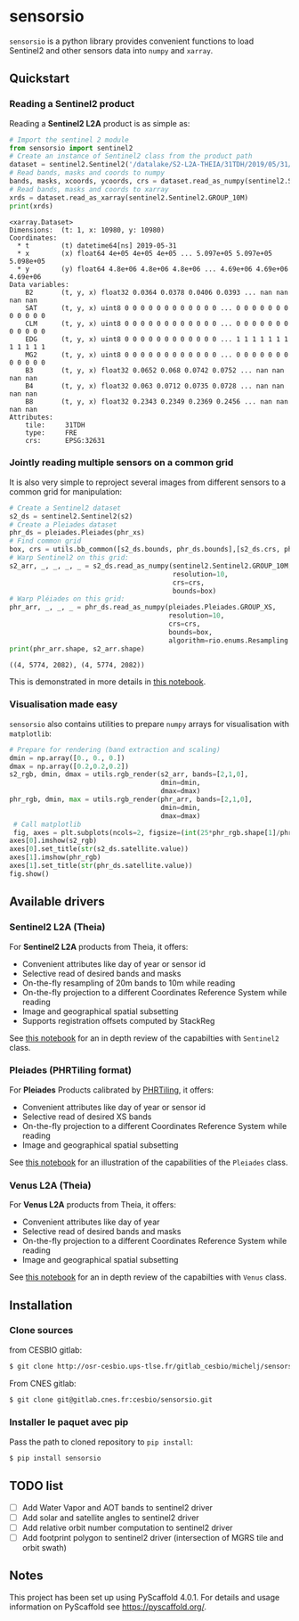# sensorsio

`sensorsio` is a python library provides convenient functions to load Sentinel2 and other sensors data into `numpy` and `xarray`.

## Quickstart

### Reading a Sentinel2 product

Reading a **Sentinel2 L2A** product is as simple as:

```python
# Import the sentinel 2 module
from sensorsio import sentinel2
# Create an instance of Sentinel2 class from the product path
dataset = sentinel2.Sentinel2('/datalake/S2-L2A-THEIA/31TDH/2019/05/31/SENTINEL2B_20190531-105916-927_L2A_T31TDH_C_V2-2/')
# Read bands, masks and coords to numpy
bands, masks, xcoords, ycoords, crs = dataset.read_as_numpy(sentinel2.Sentinel2.GROUP_10M)
# Read bands, masks and coords to xarray
xrds = dataset.read_as_xarray(sentinel2.Sentinel2.GROUP_10M)
print(xrds)
```
```
<xarray.Dataset>
Dimensions:  (t: 1, x: 10980, y: 10980)
Coordinates:
  * t        (t) datetime64[ns] 2019-05-31
  * x        (x) float64 4e+05 4e+05 4e+05 ... 5.097e+05 5.097e+05 5.098e+05
  * y        (y) float64 4.8e+06 4.8e+06 4.8e+06 ... 4.69e+06 4.69e+06 4.69e+06
Data variables:
    B2       (t, y, x) float32 0.0364 0.0378 0.0406 0.0393 ... nan nan nan nan
    SAT      (t, y, x) uint8 0 0 0 0 0 0 0 0 0 0 0 0 ... 0 0 0 0 0 0 0 0 0 0 0 0
    CLM      (t, y, x) uint8 0 0 0 0 0 0 0 0 0 0 0 0 ... 0 0 0 0 0 0 0 0 0 0 0 0
    EDG      (t, y, x) uint8 0 0 0 0 0 0 0 0 0 0 0 0 ... 1 1 1 1 1 1 1 1 1 1 1 1
    MG2      (t, y, x) uint8 0 0 0 0 0 0 0 0 0 0 0 0 ... 0 0 0 0 0 0 0 0 0 0 0 0
    B3       (t, y, x) float32 0.0652 0.068 0.0742 0.0752 ... nan nan nan nan
    B4       (t, y, x) float32 0.063 0.0712 0.0735 0.0728 ... nan nan nan nan
    B8       (t, y, x) float32 0.2343 0.2349 0.2369 0.2456 ... nan nan nan nan
Attributes:
    tile:     31TDH
    type:     FRE
    crs:      EPSG:32631
```
### Jointly reading multiple sensors on a common grid

It is also very simple to reproject several images from different sensors to a common grid for manipulation:

```python
# Create a Sentinel2 dataset
s2_ds = sentinel2.Sentinel2(s2)
# Create a Pleiades dataset
phr_ds = pleiades.Pleiades(phr_xs)
# Find common grid
box, crs = utils.bb_common([s2_ds.bounds, phr_ds.bounds],[s2_ds.crs, phr_ds.crs],snap=10)
# Warp Sentinel2 on this grid:
s2_arr, _, _, _, _ = s2_ds.read_as_numpy(sentinel2.Sentinel2.GROUP_10M,
                                         resolution=10,
                                         crs=crs,
                                         bounds=box)
# Warp Pléiades on this grid:
phr_arr, _, _, _ = phr_ds.read_as_numpy(pleiades.Pleiades.GROUP_XS,
                                        resolution=10,
                                        crs=crs,
                                        bounds=box,
                                        algorithm=rio.enums.Resampling.cubic)
print(phr_arr.shape, s2_arr.shape)
```
```
((4, 5774, 2082), (4, 5774, 2082))
```

This is demonstrated in more details in [this notebook](notebooks/joint_sensors.ipynb).

### Visualisation made easy

`sensorsio` also contains utilities to prepare `numpy` arrays for visualisation with `matplotlib`:

```python
# Prepare for rendering (band extraction and scaling)
dmin = np.array([0., 0., 0.])
dmax = np.array([0.2,0.2,0.2])
s2_rgb, dmin, dmax = utils.rgb_render(s2_arr, bands=[2,1,0], 
                                      dmin=dmin, 
                                      dmax=dmax)
phr_rgb, dmin, max = utils.rgb_render(phr_arr, bands=[2,1,0], 
                                      dmin=dmin, 
                                      dmax=dmax)
 # Call matplotlib
 fig, axes = plt.subplots(ncols=2, figsize=(int(25*phr_rgb.shape[1]/phr_rgb.shape[0]), 25))
axes[0].imshow(s2_rgb)
axes[0].set_title(str(s2_ds.satellite.value))
axes[1].imshow(phr_rgb)
axes[1].set_title(str(phr_ds.satellite.value))
fig.show()
 ```
 
 
## Available drivers
### Sentinel2 L2A (Theia)

For **Sentinel2 L2A** products from Theia, it offers:
*  Convenient attributes like day of year or sensor id
*  Selective read of desired bands and masks
*  On-the-fly resampling of 20m bands to 10m while reading
*  On-the-fly projection to a different Coordinates Reference System while reading
*  Image and geographical spatial subsetting
*  Supports registration offsets computed by StackReg

See [this notebook](notebooks/sentinel2.ipynb) for an in depth review of the capabilties with ```Sentinel2``` class.

### Pleiades (PHRTiling format)

For **Pleiades** Products calibrated by [PHRTiling](https://gitlab.cnes.fr/cesbio/phrtiling), it offers:
*  Convenient attributes like day of year or sensor id
*  Selective read of desired XS bands
*  On-the-fly projection to a different Coordinates Reference System while reading
*  Image and geographical spatial subsetting

See [this notebook](notebooks/venus.ipynb) for an illustration of the capabilities of the ```Pleiades``` class.

### Venus L2A (Theia)

For **Venus L2A** products from Theia, it offers:
*  Convenient attributes like day of year
*  Selective read of desired bands and masks
*  On-the-fly projection to a different Coordinates Reference System while reading
*  Image and geographical spatial subsetting

See [this notebook](notebooks/venus.ipynb) for an in depth review of the capabilties with ```Venus``` class.


## Installation

### Clone sources
from CESBIO gitlab:
```bash
$ git clone http://osr-cesbio.ups-tlse.fr/gitlab_cesbio/michelj/sensorsio.git
```
From CNES gitlab:
```bash
$ git clone git@gitlab.cnes.fr:cesbio/sensorsio.git
```

### Installer le paquet avec pip
Pass the path to cloned repository to ```pip install```:
```bash
$ pip install sensorsio
```
## TODO list

- [ ] Add Water Vapor and AOT bands to sentinel2 driver
- [ ] Add solar and satellite angles to sentinel2 driver
- [ ] Add relative orbit number computation to sentinel2 driver
- [ ] Add footprint polygon to sentinel2 driver (intersection of MGRS tile and orbit swath)

## Notes

This project has been set up using PyScaffold 4.0.1. For details and usage
information on PyScaffold see https://pyscaffold.org/.
